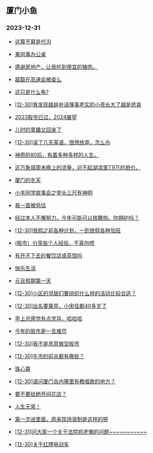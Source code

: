 ## 厦门小鱼 
### 2023-12-31

+ [这算不算是代沟](http://bbs.xmfish.com/read-htm-tid-18128200.html)

+ [某同事办公桌](http://bbs.xmfish.com/read-htm-tid-18128217.html)

+ [感谢房地产，让我吃到便宜的猪肉。](http://bbs.xmfish.com/read-htm-tid-18128245.html)

+ [超载在高速会被查么](http://bbs.xmfish.com/read-htm-tid-18128146.html)

+ [这只是什么龟?](http://bbs.xmfish.com/read-htm-tid-18128143.html)

+ [[12-30]我发现越是听话懂事老实的小孩长大了越是悲哀](http://bbs.xmfish.com/read-htm-tid-18128216.html)

+ [2023股市已过，2024展望](http://bbs.xmfish.com/read-htm-tid-18128227.html)

+ [儿时的童趣又回来了](http://bbs.xmfish.com/read-htm-tid-18128289.html)

+ [[12-30]读了几天英语，很想放弃，怎么办](http://bbs.xmfish.com/read-htm-tid-18128119.html)

+ [神奇的80后，有着多种多样的人生。](http://bbs.xmfish.com/read-htm-tid-18128328.html)

+ [这万象城周末晚上的流量，对不起湖滨里7.9万的房价。](http://bbs.xmfish.com/read-htm-tid-18128372.html)

+ [厦门的冬天](http://bbs.xmfish.com/read-htm-tid-18128325.html)

+ [小羊同学故事会之举头三尺有神明](http://bbs.xmfish.com/read-htm-tid-18128248.html)

+ [我一直被低估](http://bbs.xmfish.com/read-htm-tid-18128218.html)

+ [经过本人不懈努力，今年可能可以放鞭炮。你拥护吗？](http://bbs.xmfish.com/read-htm-tid-18128237.html)

+ [[12-30]放假之前各种计划，一到放假各种加班](http://bbs.xmfish.com/read-htm-tid-18128394.html)

+ [(股市）分享些个人经验，不喜勿喷](http://bbs.xmfish.com/read-htm-tid-18128305.html)

+ [有开不下去的餐饮店或茶馆吗](http://bbs.xmfish.com/read-htm-tid-18128307.html)

+ [快乐生活](http://bbs.xmfish.com/read-htm-tid-18128361.html)

+ [元旦假期第一天](http://bbs.xmfish.com/read-htm-tid-18128373.html)

+ [[12-30]小区的邻居们要组织什么样的活动比较合适？](http://bbs.xmfish.com/read-htm-tid-18128323.html)

+ [[12-30]出名要乘早，小宋佳都40多岁了](http://bbs.xmfish.com/read-htm-tid-18128339.html)

+ [早上总感觉有点灵异，哈哈哈](http://bbs.xmfish.com/read-htm-tid-18128336.html)

+ [今年的股市是一言难尽](http://bbs.xmfish.com/read-htm-tid-18128359.html)

+ [[12-30]我不是恶意做空股市](http://bbs.xmfish.com/read-htm-tid-18128383.html)

+ [[12-30]牛市的前兆都有哪些？](http://bbs.xmfish.com/read-htm-tid-18128379.html)

+ [珠心算](http://bbs.xmfish.com/read-htm-tid-18128464.html)

+ [[12-30]请问厦门岛内哪里有教唱歌的地方？](http://bbs.xmfish.com/read-htm-tid-18128342.html)

+ [要不要给她开间花店？](http://bbs.xmfish.com/read-htm-tid-18128443.html)

+ [人生无常！](http://bbs.xmfish.com/read-htm-tid-18128488.html)

+ [第一次进里面，原来现场录制是这样的呀](http://bbs.xmfish.com/read-htm-tid-18128441.html)

+ [[12-31]问大家一个关于法院抓老懒的问题~~~~~~~~~~~](http://bbs.xmfish.com/read-htm-tid-18128517.html)

+ [[12-30]关于红牌电动车](http://bbs.xmfish.com/read-htm-tid-18128434.html)

